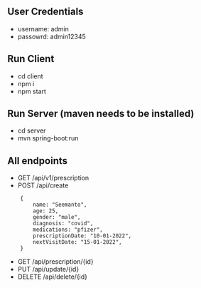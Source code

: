 ## User Credentials

-   username: admin
-   passowrd: admin12345

## Run Client

-   cd client
-   npm i
-   npm start

## Run Server (maven needs to be installed)

-   cd server
-   mvn spring-boot:run

## All endpoints

-   GET /api/v1/prescription
-   POST /api/create
```
    {
        name: "Seemanto",
        age: 25,
        gender: "male",
        diagnosis: "covid",
        medications: "pfizer",
        prescriptionDate: "10-01-2022",
        nextVisitDate: "15-01-2022",
    }
```
-   GET /api/prescription/{id}
-   PUT /api/update/{id}
-   DELETE /api/delete/{id}
